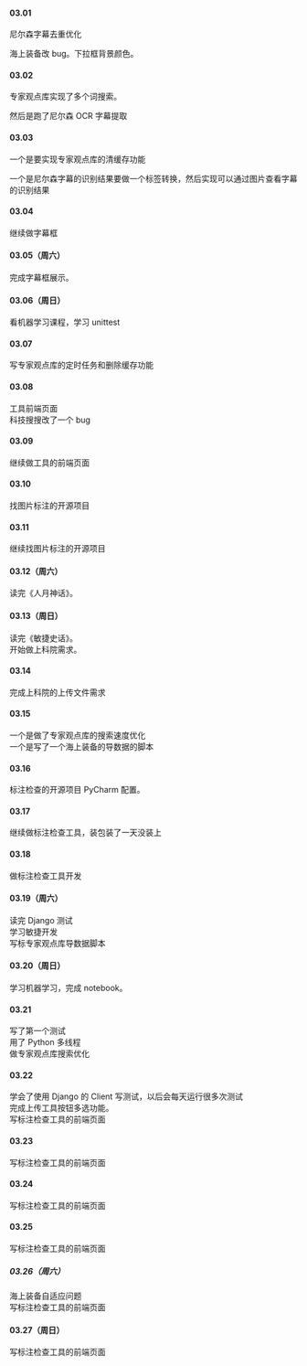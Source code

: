 

#### 03.01   

尼尔森字幕去重优化   

海上装备改 bug。下拉框背景颜色。    


#### 03.02    

专家观点库实现了多个词搜索。    

然后是跑了尼尔森 OCR 字幕提取    



#### 03.03   

一个是要实现专家观点库的清缓存功能   

一个是尼尔森字幕的识别结果要做一个标签转换，然后实现可以通过图片查看字幕的识别结果   


#### 03.04    

继续做字幕框    


#### 03.05（周六）   

完成字幕框展示。   


#### 03.06（周日）   

看机器学习课程，学习 unittest   


#### 03.07  

写专家观点库的定时任务和删除缓存功能   


#### 03.08   

工具前端页面  
科技搜搜改了一个 bug   


#### 03.09   

继续做工具的前端页面    


#### 03.10   

找图片标注的开源项目     


#### 03.11   

继续找图片标注的开源项目     


#### 03.12（周六）  

读完《人月神话》。   


#### 03.13（周日）   

读完《敏捷史话》。   
开始做上科院需求。   


#### 03.14   

完成上科院的上传文件需求   


#### 03.15   

一个是做了专家观点库的搜索速度优化   
一个是写了一个海上装备的导数据的脚本    


#### 03.16   

标注检查的开源项目 PyCharm 配置。   


#### 03.17   

继续做标注检查工具，装包装了一天没装上   


#### 03.18   

做标注检查工具开发      


#### 03.19（周六）   

读完 Django 测试   
学习敏捷开发   
写标专家观点库导数据脚本     


#### 03.20（周日）   

学习机器学习，完成 notebook。       


#### 03.21   

写了第一个测试    
用了 Python 多线程     
做专家观点库搜索优化   


#### 03.22   

学会了使用 Django 的 Client 写测试，以后会每天运行很多次测试   
完成上传工具按钮多选功能。   
写标注检查工具的前端页面   


#### 03.23   

写标注检查工具的前端页面   


#### 03.24   

写标注检查工具的前端页面   


#### 03.25   

写标注检查工具的前端页面   


##### 03.26（周六）  

海上装备自适应问题    
写标注检查工具的前端页面   


#### 03.27（周日）   

写标注检查工具的前端页面   





